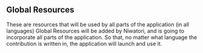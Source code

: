 ## Global Resources
These are resources that will be used by all parts of the application (in all languages)
Global Resources will be added by Niwatori, and is going to incorporate all parts of the application. So that, no matter what language the contribution is written in, the application will launch and use it.